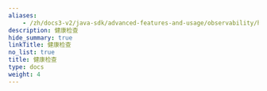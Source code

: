 ```yaml
---
aliases:
    - /zh/docs3-v2/java-sdk/advanced-features-and-usage/observability/health-information/
description: 健康检查
hide_summary: true
linkTitle: 健康检查
no_list: true
title: 健康检查
type: docs
weight: 4
---
```

